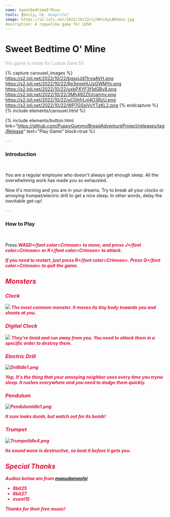 ```yaml
---
name: SweetBedtimeO'Mine
tools: [Unity, C#, Aseprite]
image: https://s2.loli.net/2022/10/22/ujVWtikyLB6G4vx.jpg
description: A roguelike game for LD50
---
```


# Sweet Bedtime O' Mine

<p style="color:DarkGrey">
this game is made for Ludum Dare 50</p>

{% capture carousel_images %}
https://s2.loli.net/2022/10/22/bgsxjJd7trvqAVH.png
https://s2.loli.net/2022/10/22/Re3mjqHUJzGWMYo.png
https://s2.loli.net/2022/10/22/uxbPXYF3f1dGBy8.png
https://s2.loli.net/2022/10/22/3Mh492ZIUrianmv.png
https://s2.loli.net/2022/10/22/uCGhfrLni4O3RzU.png
https://s2.loli.net/2022/10/22/WP7GSsiVvYTzKL2.png
{% endcapture %}
{% include elements/carousel.html %}

{% include elements/button.html link="https://github.com/PuppyGummy/BreadAdventureProject/releases/tag/Release" text="Play Game" block=true %}

<p class="text-center" style="color:DarkGrey">
---
</p>

<h3 class="text-center"> 
Introduction
</h3>
<br>

You are a regular employee who doesn't always get enough sleep. All the overwhelming work has made you so exhausted.

Now it's morning and you are in your dreams. Try to break all your clocks or annoying trumpet/electric drill to get a nice sleep. In other words, delay the inevitable get-up!

<p class="text-center" style="color:DarkGrey">
---
</p>

<h3 class="text-center"> 
How to Play
</h3>
<br>


Press <font color=Crimson><b><i>WASD</font color=Crimson><b><i> to move, and press <font color=Crimson><b><i>J</font color=Crimson><b><i> or <font color=Crimson><b><i>K</font color=Crimson><b><i> to attack. 

If you need to restart, just press <font color=Crimson><b><i>R</font color=Crimson><b><i>. Press <font color=Crimson><b><i>Q</font color=Crimson><b><i> to quit the game.

## Monsters

### Clock

![](https://s2.loli.net/2022/04/13/z8MJEKgRNa3UYbQ.png)
The most common monster. It moves its tiny body towards you and shoots at you.

### Digital Clock

![](https://s2.loli.net/2022/04/13/68cLqPOhU32D5Nw.png)
They're timid and run away from you. You need to attack them in a specific order to destroy them.

### Electric Drill

![DrillIdle1.png](///raw/a34/f3/z/4df70.png)

Yep, It's the thing that your annoying neighbor uses every time you tryna sleep. It rushes everywhere and you need to dodge them quickly.

### Pendulum

![PendulumIdle1.png](///raw/a34/f3/z/4df6f.png)

It sure looks dumb, but watch out for its bomb!

### Trumpet

![TrumpetIdle4.png](///raw/a34/f3/z/4df71.png)

Its sound wave is destructive, so beat it before it gets you.

## Special Thanks

*Audios below are from [maoudamashii](https://maou.audio/)*
- 8bit25
- 8bit27
- event15

Thanks for their free music!